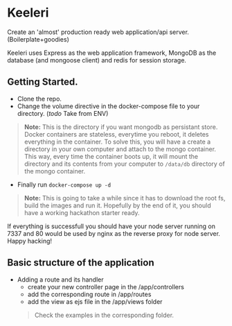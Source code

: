 # Keeleri
Create an 'almost' production ready web application/api server. (Boilerplate+goodies)

Keeleri uses Express as the web application framework, MongoDB as the database (and mongoose client) and redis for session storage.

Getting Started.  
-------------
 - Clone the repo.
 - Change the volume directive in the docker-compose file to your directory.  (*todo* Take from ENV)
 > **Note:**
 This is the directory if you want mongodb as persistant store. Docker containers are stateless, everytime you reboot, it deletes everything in the container. To solve this, you will have a create a directory in your own computer and attach to the mongo container. This way, every time the container boots up, it will mount the directory and its contents from your computer to `/data/db` directory of the mongo container.
 
 - Finally run `docker-compose up -d`
   
  > **Note:**
  This is going to take a while since it has to download the root fs, build the images and run it. Hopefully by the end of it, you should have a working hackathon starter ready. 

If everything is successfull you should have your node server running on 7337 and 80 would be used by nginx as the reverse proxy for node server. Happy hacking!

Basic structure of the application
--------------
 - Adding a route and its handler
    - create your new controller page in the /app/controllers
    - add the corresponding route in /app/routes 
    - add the view as ejs file in the /app/views folder
    > Check the examples in the corresponding folder.
